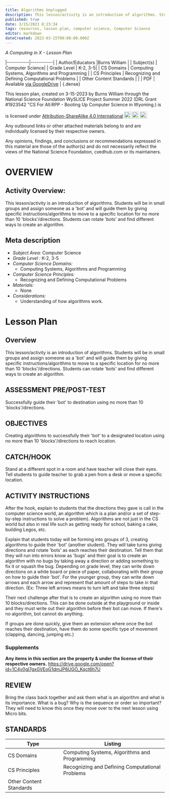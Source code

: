 ```yaml
---
title: Algorithms Unplugged
description: This lesson/activity is an introduction of algorithms. Students will be in small groups and assign someone as a 'bot' and will guide them by giving specific instructions/algorithms to move to a specific location for no more than 10 'blocks'/directions. Students can rotate 'bots' and find different ways to create an algorithm.
published: true
date: 3/15/2023 8:23:34
tags: resources, lesson plan, computer science, Computer Science 
editor: markdown
dateCreated: 2023-03-15T00:00:00.000Z
---
```

*A Computing in X - Lesson Plan*

|-----------|-----------|
| Author/Educators |Burns William |
| Subject(s) | Computer Science|
| Grade Level | K-2, 3-5|
| CS Domains | Computing Systems, Algorithms and Programming |
| CS Principles | Recognizing and Defining Computational Problems |
| Other Content Standards |  | 
| PDF | Available [via GoogleDrive]() |
{.dense}






This lesson plan, created on 3-15-2023 by Burns William through the National Science Foundation WySLICE Project Summer 2022 (DRL Grant #1923542 "CS For All:RPP - Booting Up Computer Science in Wyoming.) is  <p xmlns:cc="http://creativecommons.org/ns#" >  is licensed under <a href="http://creativecommons.org/licenses/by-sa/4.0/?ref=chooser-v1" target="_blank" rel="license noopener noreferrer" style="display:inline-block;">Attribution-ShareAlike 4.0 International<img style="height:22px!important;margin-left:3px;vertical-align:text-bottom;" src="https://mirrors.creativecommons.org/presskit/icons/cc.svg?ref=chooser-v1"><img style="height:22px!important;margin-left:3px;vertical-align:text-bottom;" src="https://mirrors.creativecommons.org/presskit/icons/by.svg?ref=chooser-v1"><img style="height:22px!important;margin-left:3px;vertical-align:text-bottom;" src="https://mirrors.creativecommons.org/presskit/icons/sa.svg?ref=chooser-v1"></a></p>


Any outbound links or other attached materials belong to and are individually licensed by their respective owners. 


Any opinions, findings, and conclusions or recommendations expressed in this material are those of the author(s) and do not necessarily reflect the views of the National Science Foundation, cxedhub.com or its maintainers.


# OVERVIEW
## Activity Overview:  
This lesson/activity is an introduction of algorithms. Students will be in small groups and assign someone as a 'bot' and will guide them by giving specific instructions/algorithms to move to a specific location for no more than 10 'blocks'/directions. Students can rotate 'bots' and find different ways to create an algorithm.
## Meta description
+ *Subject Area:* Computer Science 
+ *Grade Level :* K-2, 3-5 
+ *Computer Science Domains:*
   + Computing Systems, Algorithms and Programming
+ *Computer Science Principles:*
   + Recognizing and Defining Computational Problems
+ *Materials:* 
   + None
+ *Considerations:*
   + Understanding of how algorithms work.


# Lesson Plan
## Overview
This lesson/activity is an introduction of algorithms. Students will be in small groups and assign someone as a 'bot' and will guide them by giving specific instructions/algorithms to move to a specific location for no more than 10 'blocks'/directions. Students can rotate 'bots' and find different ways to create an algorithm.
## ASSESSMENT PRE/POST-TEST
Successfully guide their 'bot' to destination using no more than 10 'blocks'/directions.
## OBJECTIVES
Creating algorithms to successfully their 'bot' to a designated location using no more than 10 'blocks'/directions to reach location.


## CATCH/HOOK
Stand at a different spot in a room and have teacher will close their eyes. Tell students to guide teacher to grab a pen from a desk or move a specific location.


## ACTIVITY INSTRUCTIONS
After the hook, explain to students that the directions they gave is call in the computer science world, an algorithm which is a plan and/or a set of step-by-step instructions to solve a problem). Algorithms are not just in the CS world but also in real life such as getting ready for school, baking a cake, building Legos, etc.


Explain that students today will be forming into groups of 3, creating algorithms to guide their 'bot' (another student). They will take turns giving directions and rotate 'bots' as each reaches their destination. Tell them that they will run into errors know as 'bugs' and their goal is to create an algorithm with no bugs by taking away a direction or adding something to fix it or squash the bug. Depending on grade level, they can write down directions on a white board or piece of paper, collaborating with their group on how to guide their 'bot'. For the younger group, they can write down arrows and each arrow and represent that amount of steps to take in that direction. (Ex: Three left arrows means to turn left and take three steps)


Their next challenge after that is to create an algorithm using no more than 10 blocks/directions. This can be done outside at the playground or inside and they must write out their algorithm before their bot can move. If there's no algorithm, bot cannot do anything.


If groups are done quickly, give them an extension where once the bot reaches their destination, have them do some specific type of movement (clapping, dancing, jumping etc.)


### Supplements
**Any items in this section are the property & under the license of their respective owners.**
https://drive.google.com/open?id=1C4y0gI7gxGVEoG1dmJP6UGO_Kqct6h7U




## REVIEW
Bring the class back together and ask them what is an algorithm and what is its importance. What is a bug? Why is the sequence or order so important? They will need to know this once they move over to the next lesson using Micro bits.
## STANDARDS        
| Type | Listing | 
|-----------|-----------|
| CS Domains  | Computing Systems, Algorithms and Programming|
| CS Principles   | Recognizing and Defining Computational Problems|
| Other Content Standards |   |